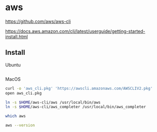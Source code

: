 # aws

https://github.com/aws/aws-cli

https://docs.aws.amazon.com/cli/latest/userguide/getting-started-install.html

## Install

Ubuntu
```sh

```

MacOS
```sh
curl -o 'aws_cli.pkg' 'https://awscli.amazonaws.com/AWSCLIV2.pkg'
open aws_cli.pkg
```

```sh
ln -s $HOME/aws-cli/aws /usr/local/bin/aws
ln -s $HOME/aws-cli/aws_completer /usr/local/bin/aws_completer
```

```sh
which aws
```

```sh
aws --version
```

